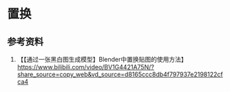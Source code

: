 # 置换

## 参考资料
1. 【【通过一张黑白图生成模型】Blender中置换贴图的使用方法】 https://www.bilibili.com/video/BV1G4421A75N/?share_source=copy_web&vd_source=d8165ccc8db4f797937e2198122cfca4